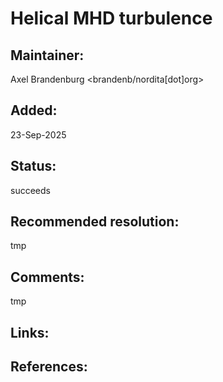 
 Helical MHD turbulence
==========================

## Maintainer:

Axel Brandenburg <brandenb/nordita[dot]org>

## Added:

23-Sep-2025

## Status:

succeeds

## Recommended resolution:

tmp

## Comments:

tmp

## Links:

## References:


